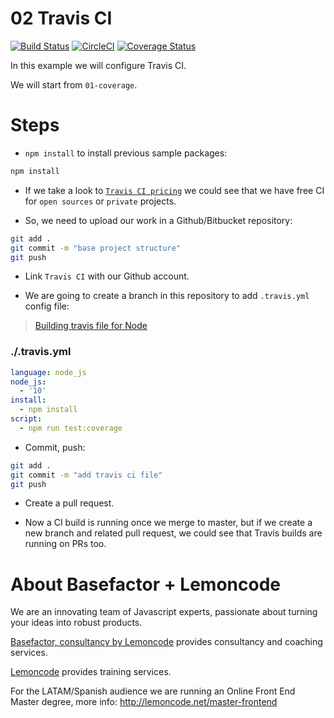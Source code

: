 # 02 Travis CI

[![Build Status](https://travis-ci.org/crsanti/travis-sample.svg?branch=master)](https://travis-ci.org/crsanti/travis-sample)
[![CircleCI](https://circleci.com/gh/crsanti/travis-sample/tree/master.svg?style=svg)](https://circleci.com/gh/crsanti/travis-sample/tree/master)
[![Coverage Status](https://coveralls.io/repos/github/crsanti/travis-sample/badge.svg?branch=master)](https://coveralls.io/github/crsanti/travis-sample?branch=master)

In this example we will configure Travis CI.

We will start from `01-coverage`.

# Steps

- `npm install` to install previous sample packages:

```bash
npm install
```

- If we take a look to [`Travis CI pricing`](https://travis-ci.com/plans) we could see that we have free CI for `open sources` or `private` projects.

- So, we need to upload our work in a Github/Bitbucket repository:

```bash
git add .
git commit -m "base project structure"
git push
```

- Link `Travis CI` with our Github account.

- We are going to create a branch in this repository to add `.travis.yml` config file:

> [Building travis file for Node](https://docs.travis-ci.com/user/languages/javascript-with-nodejs/)

### ./.travis.yml

```yml
language: node_js
node_js:
  - '10'
install:
  - npm install
script:
  - npm run test:coverage
```

- Commit, push:

```bash
git add .
git commit -m "add travis ci file"
git push
```

- Create a pull request.

- Now a CI build is running once we merge to master, but if we create a new branch and related pull request, we could see that Travis builds are running on PRs too.

# About Basefactor + Lemoncode

We are an innovating team of Javascript experts, passionate about turning your ideas into robust products.

[Basefactor, consultancy by Lemoncode](http://www.basefactor.com) provides consultancy and coaching services.

[Lemoncode](http://lemoncode.net/services/en/#en-home) provides training services.

For the LATAM/Spanish audience we are running an Online Front End Master degree, more info: http://lemoncode.net/master-frontend
